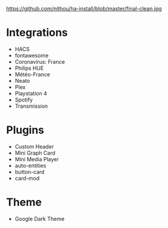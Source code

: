 https://github.com/nithou/ha-install/blob/master/final-clean.jpg

# Integrations
- HACS
- fontawesome
- Coronavirus: France
- Philips HUE
- Météo-France
- Neato
- Plex
- Playstation 4
- Spotify
- Transmission

# Plugins
- Custom Header
- Mini Graph Card
- Mini Media Player
- auto-entities
- button-card
- card-mod

# Theme
- Google Dark Theme

